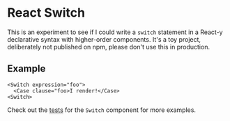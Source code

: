 # React Switch

This is an experiment to see if I could write a `switch` statement in a React-y declarative syntax with higher-order components. It's a toy project, deliberately not published on npm, please don't use this in production.

## Example

```
<Switch expression="foo">
  <Case clause="foo>I render!</Case>
<Switch>
```

Check out the [tests](src/components/Switch/Switch.test.tsx) for the `Switch` component for more examples.
